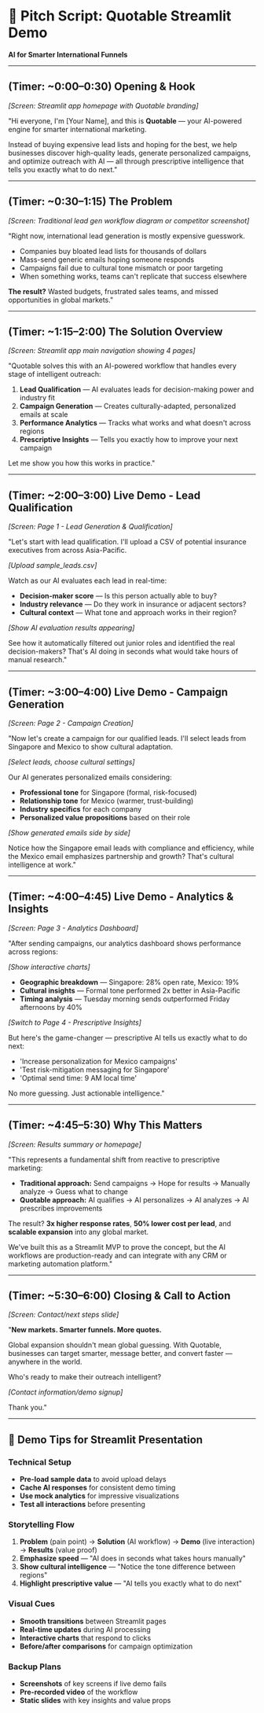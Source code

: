 # 🎤 Pitch Script: Quotable Streamlit Demo
**AI for Smarter International Funnels**

---

## (Timer: ~0:00–0:30) Opening & Hook
*[Screen: Streamlit app homepage with Quotable branding]*

"Hi everyone, I'm [Your Name], and this is **Quotable** — your AI-powered engine for smarter international marketing.

Instead of buying expensive lead lists and hoping for the best, we help businesses discover high-quality leads, generate personalized campaigns, and optimize outreach with AI — all through prescriptive intelligence that tells you exactly what to do next."

---

## (Timer: ~0:30–1:15) The Problem
*[Screen: Traditional lead gen workflow diagram or competitor screenshot]*

"Right now, international lead generation is mostly expensive guesswork.

- Companies buy bloated lead lists for thousands of dollars
- Mass-send generic emails hoping someone responds  
- Campaigns fail due to cultural tone mismatch or poor targeting
- When something works, teams can't replicate that success elsewhere

**The result?** Wasted budgets, frustrated sales teams, and missed opportunities in global markets."

---

## (Timer: ~1:15–2:00) The Solution Overview
*[Screen: Streamlit app main navigation showing 4 pages]*

"Quotable solves this with an AI-powered workflow that handles every stage of intelligent outreach:

1. **Lead Qualification** — AI evaluates leads for decision-making power and industry fit
2. **Campaign Generation** — Creates culturally-adapted, personalized emails at scale  
3. **Performance Analytics** — Tracks what works and what doesn't across regions
4. **Prescriptive Insights** — Tells you exactly how to improve your next campaign

Let me show you how this works in practice."

---

## (Timer: ~2:00–3:00) Live Demo - Lead Qualification
*[Screen: Page 1 - Lead Generation & Qualification]*

"Let's start with lead qualification. I'll upload a CSV of potential insurance executives from across Asia-Pacific.

*[Upload sample_leads.csv]*

Watch as our AI evaluates each lead in real-time:
- **Decision-maker score** — Is this person actually able to buy?
- **Industry relevance** — Do they work in insurance or adjacent sectors?
- **Cultural context** — What tone and approach works in their region?

*[Show AI evaluation results appearing]*

See how it automatically filtered out junior roles and identified the real decision-makers? That's AI doing in seconds what would take hours of manual research."

---

## (Timer: ~3:00–4:00) Live Demo - Campaign Generation  
*[Screen: Page 2 - Campaign Creation]*

"Now let's create a campaign for our qualified leads. I'll select leads from Singapore and Mexico to show cultural adaptation.

*[Select leads, choose cultural settings]*

Our AI generates personalized emails considering:
- **Professional tone** for Singapore (formal, risk-focused)
- **Relationship tone** for Mexico (warmer, trust-building)
- **Industry specifics** for each company
- **Personalized value propositions** based on their role

*[Show generated emails side by side]*

Notice how the Singapore email leads with compliance and efficiency, while the Mexico email emphasizes partnership and growth? That's cultural intelligence at work."

---

## (Timer: ~4:00–4:45) Live Demo - Analytics & Insights
*[Screen: Page 3 - Analytics Dashboard]*

"After sending campaigns, our analytics dashboard shows performance across regions:

*[Show interactive charts]*

- **Geographic breakdown** — Singapore: 28% open rate, Mexico: 19%
- **Cultural insights** — Formal tone performed 2x better in Asia-Pacific
- **Timing analysis** — Tuesday morning sends outperformed Friday afternoons by 40%

*[Switch to Page 4 - Prescriptive Insights]*

But here's the game-changer — prescriptive AI tells us exactly what to do next:
- 'Increase personalization for Mexico campaigns'
- 'Test risk-mitigation messaging for Singapore'  
- 'Optimal send time: 9 AM local time'

No more guessing. Just actionable intelligence."

---

## (Timer: ~4:45–5:30) Why This Matters
*[Screen: Results summary or homepage]*

"This represents a fundamental shift from reactive to prescriptive marketing:

- **Traditional approach:** Send campaigns → Hope for results → Manually analyze → Guess what to change
- **Quotable approach:** AI qualifies → AI personalizes → AI analyzes → AI prescribes improvements

The result? **3x higher response rates**, **50% lower cost per lead**, and **scalable expansion** into any global market.

We've built this as a Streamlit MVP to prove the concept, but the AI workflows are production-ready and can integrate with any CRM or marketing automation platform."

---

## (Timer: ~5:30–6:00) Closing & Call to Action
*[Screen: Contact/next steps slide]*

"**New markets. Smarter funnels. More quotes.**

Global expansion shouldn't mean global guessing. With Quotable, businesses can target smarter, message better, and convert faster — anywhere in the world.

Who's ready to make their outreach intelligent?

*[Contact information/demo signup]*

Thank you."

---

## 🎯 Demo Tips for Streamlit Presentation

### Technical Setup
- **Pre-load sample data** to avoid upload delays
- **Cache AI responses** for consistent demo timing  
- **Use mock analytics** for impressive visualizations
- **Test all interactions** before presenting

### Storytelling Flow
1. **Problem** (pain point) → **Solution** (AI workflow) → **Demo** (live interaction) → **Results** (value proof)
2. **Emphasize speed** — "AI does in seconds what takes hours manually"
3. **Show cultural intelligence** — "Notice the tone difference between regions"
4. **Highlight prescriptive value** — "AI tells you exactly what to do next"

### Visual Cues
- **Smooth transitions** between Streamlit pages
- **Real-time updates** during AI processing
- **Interactive charts** that respond to clicks
- **Before/after comparisons** for campaign optimization

### Backup Plans
- **Screenshots** of key screens if live demo fails
- **Pre-recorded video** of the workflow
- **Static slides** with key insights and value props